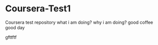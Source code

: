 # Coursera-Test1
Coursera test repository
what i am doing?
why i am doing?
good coffee
good day
<html>
  gfttftf
